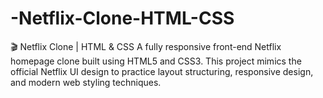 # -Netflix-Clone-HTML-CSS
🎬 Netflix Clone | HTML &amp; CSS A fully responsive front-end Netflix homepage clone built using HTML5 and CSS3. This project mimics the official Netflix UI design to practice layout structuring, responsive design, and modern web styling techniques.  
